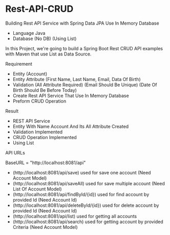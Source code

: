 # Rest-API-CRUD

Building Rest API Service with Spring Data JPA Use In Memory Database

- Language Java
- Database (No DB) (Using List)

In this Project, we're going to build a Spring Boot Rest CRUD API examples with Maven that use List as Data Source.

Requirement
- Entity (Account)
- Entity Attribute (First Name, Last Name, Email, Data Of Birth)
- Validation (All Attribute Required) (Email Should Be Unique) (Date Of Birth Should Be Before Today)
- Create Rest API Service That Use In Memory Database
- Preform CRUD Operation

Result
- REST API Service
- Entity With Name Account And Its All Attribute Created
- Validation Implemented
- CRUD Operation Implemented
- Using List

API URLs

BaseURL = "http://localhost:8081/api"

- (http://localhost:8081/api/save)
    used for save one account (Need Account Model)
- (http://localhost:8081/api/saveAll)
    used for save multiple account  (Need List Of Account Model)
- (http://localhost:8081/api/findById/{id})
    used for find account by provided Id (Need Account Id)
- (http://localhost:8081/api/deleteById/{id})
    used for delete account by provided Id (Need Account Id)
- (http://localhost:8081/api/list)
    used for getting all accounts
- (http://localhost:8081/api/search)
    used for getting account by provided Criteria  (Need Account Model)
    




